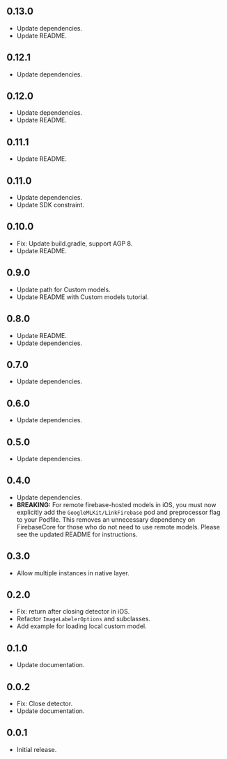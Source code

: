 ## 0.13.0

* Update dependencies.
* Update README.

## 0.12.1

* Update dependencies.

## 0.12.0

* Update dependencies.
* Update README.

## 0.11.1

* Update README.

## 0.11.0

* Update dependencies.
* Update SDK constraint.

## 0.10.0

* Fix: Update build.gradle, support AGP 8.
* Update README.

## 0.9.0

* Update path for Custom models.
* Update README with Custom models tutorial.

## 0.8.0

* Update README.
* Update dependencies.

## 0.7.0

* Update dependencies.

## 0.6.0

* Update dependencies.

## 0.5.0

* Update dependencies.

## 0.4.0

* Update dependencies.
* __BREAKING:__ For remote firebase-hosted models in iOS, you must now explicitly add the `GoogleMLKit/LinkFirebase` pod and preprocessor flag to your Podfile. This removes an unnecessary dependency on FirebaseCore for those who do not need to use remote models. Please see the updated README for instructions.

## 0.3.0

* Allow multiple instances in native layer.

## 0.2.0

* Fix: return after closing detector in iOS.
* Refactor `ImageLabelerOptions` and subclasses.
* Add example for loading local custom model.

## 0.1.0

* Update documentation.

## 0.0.2

* Fix: Close detector.
* Update documentation.

## 0.0.1

* Initial release.

